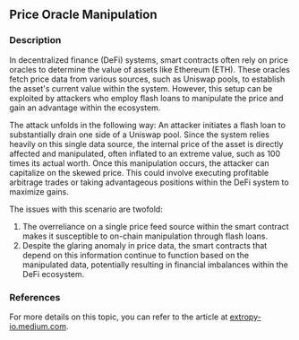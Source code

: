 ## Price Oracle Manipulation 

### Description

In decentralized finance (DeFi) systems, smart contracts often rely on price oracles to determine the value of assets like Ethereum (ETH). These oracles fetch price data from various sources, such as Uniswap pools, to establish the asset's current value within the system. However, this setup can be exploited by attackers who employ flash loans to manipulate the price and gain an advantage within the ecosystem.

The attack unfolds in the following way: An attacker initiates a flash loan to substantially drain one side of a Uniswap pool. Since the system relies heavily on this single data source, the internal price of the asset is directly affected and manipulated, often inflated to an extreme value, such as 100 times its actual worth. Once this manipulation occurs, the attacker can capitalize on the skewed price. This could involve executing profitable arbitrage trades or taking advantageous positions within the DeFi system to maximize gains.

The issues with this scenario are twofold:

1. The overreliance on a single price feed source within the smart contract makes it susceptible to on-chain manipulation through flash loans.
2. Despite the glaring anomaly in price data, the smart contracts that depend on this information continue to function based on the manipulated data, potentially resulting in financial imbalances within the DeFi ecosystem.

### References

For more details on this topic, you can refer to the article at [extropy-io.medium.com](https://extropy-io.medium.com/price-oracle-manipulation-d46fd413cc17).
